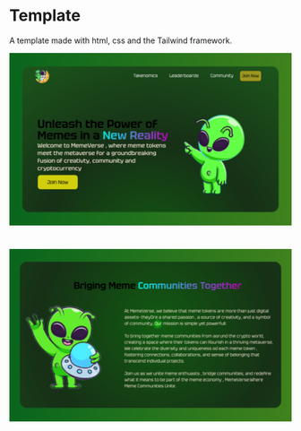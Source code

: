 # Template
A template made with html, css and the Tailwind framework.

<img src="/static/template/1.png" width="800"/>

# 
<img src="/static/template/2.png" width="800"/>



